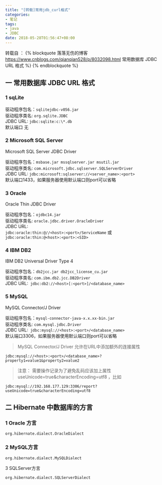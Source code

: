 ```yaml
---
title: "[转载]常用jdb_curl格式"
categories:
- 笔记
tags:
- java
- JDBC
date: 2018-05-28T01:56:47+08:00
---
```


转载自  ：
{% blockquote 落落无伤的博客 https://www.cnblogs.com/qianqian528/p/8032098.html 常用数据库 JDBC URL 格式 %}
{% endblockquote %}

 

## 一 常用数据库 JDBC URL 格式
### 1 sqLite
 驱动程序包名：`sqlitejdbc-v056.jar`  
驱动程序类名: `org.sqlite.JDBC`  
JDBC URL: `jdbc:sqlite:c:\*.db`  
默认端口 无
 
### 2 Microsoft SQL Server
Microsoft SQL Server JDBC Driver 
 
驱动程序包名：`msbase.jar mssqlserver.jar msutil.jar`  
驱动程序类名: `com.microsoft.jdbc.sqlserver.SQLServerDriver`  
JDBC URL: `jdbc:microsoft:sqlserver://<server_name>:<port>`  
默认端口1433，如果服务器使用默认端口则port可以省略

 
### 3 Oracle
Oracle Thin JDBC Driver
 
驱动程序包名：`ojdbc14.jar`  
驱动程序类名: `oracle.jdbc.driver.OracleDriver`  
JDBC URL:  
`jdbc:oracle:thin:@//<host>:<port>/ServiceName`  或  
`jdbc:oracle:thin:@<host>:<port>:<SID>`
 
### 4 IBM DB2
IBM DB2 Universal Driver Type 4
 
驱动程序包名：`db2jcc.jar db2jcc_license_cu.jar`  
驱动程序类名: `com.ibm.db2.jcc.DB2Driver`  
JDBC URL:` jdbc:db2://<host>[:<port>]/<database_name>`  

 
### 5 MySQL
MySQL Connector/J Driver
 
驱动程序包名：`mysql-connector-java-x.x.xx-bin.jar`  
驱动程序类名: `com.mysql.jdbc.Driver`  
JDBC URL:` jdbc:mysql://<host>:<port>/<database_name>`  
默认端口3306，如果服务器使用默认端口则port可以省略  

>MySQL Connector/J Driver 允许在URL中添加额外的连接属性  
```  
jdbc:mysql://<host>:<port>/<database_name>?property1=value1&property2=value2
```    
>注意： 需要操作记录为了避免乱码应该加上属性 useUnicode=true&characterEncoding=utf8 ，比如  
```  
jdbc:mysql://192.168.177.129:3306/report?useUnicode=true&characterEncoding=utf8
``` 


## 二 Hibernate 中数据库的方言  
### 1 Oracle 方言
```
org.hibernate.dialect.OracleDialect
```
### 2 MySQL方言
```
org.hibernate.dialect.MySQLDialect
```
3 SQLServer方言
```
org.hibernate.dialect.SQLServerDialect
```
